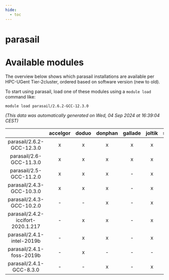 ```yaml
---
hide:
  - toc
---
```


parasail
========

# Available modules


The overview below shows which parasail installations are available per HPC-UGent Tier-2cluster, ordered based on software version (new to old).

To start using parasail, load one of these modules using a `module load` command like:

```shell
module load parasail/2.6.2-GCC-12.3.0
```

*(This data was automatically generated on Wed, 04 Sep 2024 at 16:39:04 CEST)*  

| |accelgor|doduo|donphan|gallade|joltik|shinx|skitty|
| :---: | :---: | :---: | :---: | :---: | :---: | :---: | :---: |
|parasail/2.6.2-GCC-12.3.0|x|x|x|x|x|x|x|
|parasail/2.6-GCC-11.3.0|x|x|x|x|x|-|x|
|parasail/2.5-GCC-11.2.0|x|x|x|-|x|-|x|
|parasail/2.4.3-GCC-10.3.0|x|x|x|-|x|-|x|
|parasail/2.4.3-GCC-10.2.0|-|-|x|-|x|-|-|
|parasail/2.4.2-iccifort-2020.1.217|-|x|x|-|x|-|x|
|parasail/2.4.1-intel-2019b|-|x|x|-|x|-|x|
|parasail/2.4.1-foss-2019b|-|x|-|-|-|-|-|
|parasail/2.4.1-GCC-8.3.0|-|-|x|-|x|-|x|
